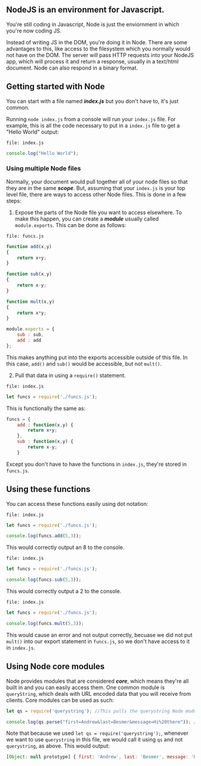 ## NodeJS is an environment for Javascript.
You're still coding in Javascript, Node is just the enviornment in which you're now coding JS.

Instead of writing JS in the DOM, you're doing it in Node. There are some advantages to this, like access to the filesystem 
which you normally would not have on the DOM. The server will pass HTTP requests into your NodeJS app, which will process it 
and return a response, usually in a text/html document. Node can also respond in a binary format.

## Getting started with Node
You can start with a file named ___index.js___ but you don't have to, it's just common.

Running `node index.js` from a console will run your `index.js` file. For example, this is all the code necessary to put in a 
`index.js` file to get a "Hello World" output:
```
file: index.js
```
```javascript
console.log("Hello World");
```

### Using multiple Node files
Normally, your document would pull together all of your node files so that they are in the same ___scope___. But, assuming 
that your `index.js` is your top level file, there are ways to access other Node files. This is done in a few steps:

1. Expose the parts of the Node file you want to access elsewhere.
To make this happen, you can create a ___module___ usually called `module.exports`. This can be done as follows:
```
file: funcs.js
```
```javascript
function add(x,y)
{
    return x+y;
}

function sub(x,y)
{
    return x-y;
}

function mult(x,y)
{
    return x*y;
}

module.exports = {
    sub : sub,
    add : add
};
```
This makes anything put into the exports accessible outside of this file. In this case, `add()` and `sub()` would be 
accessible, but not `mult()`.

2. Pull that data in using a `require()` statement.
```
file: index.js
```
```javascript
let funcs = require('./funcs.js');
```
This is functionally the same as:
```javascript
funcs = {
    add : function(x,y) {
        return x+y;
    },
    sub : function(x,y) {
        return x-y;
    }
```
Except you don't have to have the functions in `index.js`, they're stored in `funcs.js`.


## Using these functions
You can access these functions easily using dot notation:
```
file: index.js
```
```javascript
let funcs = require('./funcs.js');

console.log(funcs.add(5,3));
```
This would correctly output an 8 to the console.

```
file: index.js
```
```javascript
let funcs = require('./funcs.js');

console.log(funcs.sub(5,3));
```
This would correctly output a 2 to the console.

```
file: index.js
```
```javascript
let funcs = require('./funcs.js');

console.log(funcs.mult(5,3));
```
This would cause an error and not output correctly, becuase we did not put `mult()` into our export statement in `funcs.js`, 
so we don't have access to it in `index.js`.

## Using Node core modules
Node provides modules that are considered ___core___, which means they're all built in and you can easily access them. One 
common module is `queryString`, which deals with URL encoded data that you will receive from clients. Core modules can be used 
as such:
```javascript
let qs = require('querystring'); //This pulls the querystring Node module in for use

console.log(qs.parse("first=Andrew&last=Besmer&message=Hi%20there")); //This is using querystring to process URL encoded data
```
Note that because we used `let qs = require('querystring');`, whenever we want to use `querystring` in this file, we would 
call it using `qs` and not `querystring`, as above. This would output:
```javascript
[Object: null prototype] { first: 'Andrew', last: 'Besmer', message: 'Hi there' }
```
